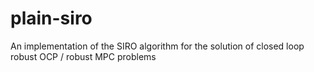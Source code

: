 # plain-siro
An implementation of the SIRO algorithm for the solution of closed loop robust OCP / robust MPC problems
